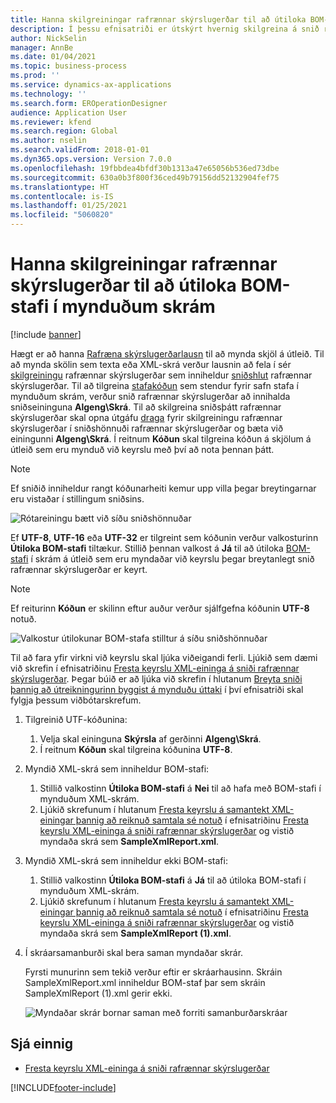 ```yaml
---
title: Hanna skilgreiningar rafrænnar skýrslugerðar til að útiloka BOM-stafi í mynduðum skrám
description: Í þessu efnisatriði er útskýrt hvernig skilgreina á snið rafrænnar skýrslugerðar til að búa til skýrslur sem útiloka BOM-stafi.
author: NickSelin
manager: AnnBe
ms.date: 01/04/2021
ms.topic: business-process
ms.prod: ''
ms.service: dynamics-ax-applications
ms.technology: ''
ms.search.form: EROperationDesigner
audience: Application User
ms.reviewer: kfend
ms.search.region: Global
ms.author: nselin
ms.search.validFrom: 2018-01-01
ms.dyn365.ops.version: Version 7.0.0
ms.openlocfilehash: 19fbbdea4bfdf30b1313a47e65056b536ed73dbe
ms.sourcegitcommit: 630a0b3f800f36ced49b79156dd52132904fef75
ms.translationtype: HT
ms.contentlocale: is-IS
ms.lasthandoff: 01/25/2021
ms.locfileid: "5060820"
---
```

# <a name="design-er-configurations-to-suppress-bom-characters-in-generated-files"></a>Hanna skilgreiningar rafrænnar skýrslugerðar til að útiloka BOM-stafi í mynduðum skrám

[!include [banner](../includes/banner.md)]

Hægt er að hanna [Rafræna skýrslugerðar](general-electronic-reporting.md)[lausn](er-quick-start1-new-solution.md) til að mynda skjöl á útleið. Til að mynda skölin sem texta eða XML-skrá verður lausnin að fela í sér [skilgreiningu](general-electronic-reporting.md#Configuration) rafrænnar skýrslugerðar sem inniheldur [sniðshlut](general-electronic-reporting.md#FormatComponentOutbound) rafrænnar skýrslugerðar. Til að tilgreina [stafakóðun](https://docs.microsoft.com/windows/win32/intl/character-sets) sem stendur fyrir safn stafa í mynduðum skrám, verður snið rafrænnar skýrslugerðar að innihalda sniðseininguna **Algeng\\Skrá**. Til að skilgreina sniðsþátt rafrænnar skýrslugerðar skal opna útgáfu [draga](general-electronic-reporting.md#component-versioning) fyrir skilgreiningu rafrænnar skýrslugerðar í sniðshönnuði rafrænnar skýrslugerðar og bæta við einingunni **Algeng\\Skrá**. Í reitnum **Kóðun** skal tilgreina kóðun á skjölum á útleið sem eru mynduð við keyrslu með því að nota þennan þátt.

> [!NOTE]
> Ef sniðið inniheldur rangt kóðunarheiti kemur upp villa þegar breytingarnar eru vistaðar í stillingum sniðsins.

![Rótareiningu bætt við síðu sniðshönnuðar](./media/er-suppress-bom-characters-image1.gif)

Ef **UTF-8**, **UTF-16** eða **UTF-32** er tilgreint sem kóðunin verður valkosturinn **Útiloka BOM-stafi** tiltækur. Stillið þennan valkost á **Já** til að útiloka [BOM-stafi](https://docs.microsoft.com/globalization/encoding/byte-order-mark) í skrám á útleið sem eru myndaðar við keyrslu þegar breytanlegt snið rafrænnar skýrslugerðar er keyrt.

> [!NOTE]
> Ef reiturinn **Kóðun** er skilinn eftur auður verður sjálfgefna kóðunin **UTF-8** notuð.

![Valkostur útilokunar BOM-stafa stilltur á síðu sniðshönnuðar](./media/er-suppress-bom-characters-image2.gif)

Til að fara yfir virkni við keyrslu skal ljúka viðeigandi ferli. Ljúkið sem dæmi við skrefin í efnisatriðinu [Fresta keyrslu XML-eininga á sniði rafrænnar skýrslugerðar](er-defer-xml-element.md). Þegar búið er að ljúka við skrefin í hlutanum [Breyta sniði þannig að útreikningurinn byggist á mynduðu úttaki](er-defer-xml-element.md#modify-the-format-so-that-the-calculation-is-based-on-generated-output) í því efnisatriði skal fylgja þessum viðbótarskrefum.

1. Tilgreinið UTF-kóðunina:

    1. Velja skal eininguna **Skýrsla** af gerðinni **Algeng\\Skrá**.
    2. Í reitnum **Kóðun** skal tilgreina kóðunina **UTF-8**.

2. Myndið XML-skrá sem inniheldur BOM-stafi:

    1. Stillið valkostinn **Útiloka BOM-stafi** á **Nei** til að hafa með BOM-stafi í mynduðum XML-skrám.
    2. Ljúkið skrefunum í hlutanum [Fresta keyrslu á samantekt XML-einingar þannig að reiknuð samtala sé notuð](er-defer-xml-element.md#defer-the-execution-of-the-summary-xml-element-so-that-the-calculated-total-is-used) í efnisatriðinu [Fresta keyrslu XML-eininga á sniði rafrænnar skýrslugerðar](er-defer-xml-element.md) og vistið myndaða skrá sem **SampleXmlReport.xml**.

3. Myndið XML-skrá sem inniheldur ekki BOM-stafi:

    1. Stillið valkostinn **Útiloka BOM-stafi** á **Já** til að útiloka BOM-stafi í mynduðum XML-skrám.
    2. Ljúkið skrefunum í hlutanum [Fresta keyrslu á samantekt XML-einingar þannig að reiknuð samtala sé notuð](er-defer-xml-element.md#defer-the-execution-of-the-summary-xml-element-so-that-the-calculated-total-is-used) í efnisatriðinu [Fresta keyrslu XML-eininga á sniði rafrænnar skýrslugerðar](er-defer-xml-element.md) og vistið myndaða skrá sem **SampleXmlReport (1).xml**.

4. Í skráarsamanburði skal bera saman myndaðar skrár.

    Fyrsti munurinn sem tekið verður eftir er skráarhausinn. Skráin SampleXmlReport.xml inniheldur BOM-staf þar sem skráin SampleXmlReport (1).xml gerir ekki.

    ![Myndaðar skrár bornar saman með forriti samanburðarskráar](./media/er-suppress-bom-characters-image3.png)

## <a name="see-also"></a>Sjá einnig

- [Fresta keyrslu XML-eininga á sniði rafrænnar skýrslugerðar](er-defer-xml-element.md)


[!INCLUDE[footer-include](../../../includes/footer-banner.md)]